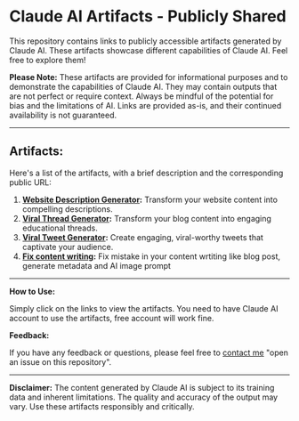 # Claude AI Artifacts - Publicly Shared

This repository contains links to publicly accessible artifacts generated by Claude AI.  These artifacts showcase different capabilities of Claude AI.  Feel free to explore them!

**Please Note:**  These artifacts are provided for informational purposes and to demonstrate the capabilities of Claude AI.  They may contain outputs that are not perfect or require context. Always be mindful of the potential for bias and the limitations of AI.  Links are provided as-is, and their continued availability is not guaranteed.

---

## Artifacts:

Here's a list of the artifacts, with a brief description and the corresponding public URL:

1. **[Website Description Generator](https://claude.ai/public/artifacts/f208d150-50b5-40bf-834d-e4472042417f):** Transform your website content into compelling descriptions.
2. **[Viral Thread Generator](https://claude.ai/public/artifacts/0bc8a6c7-740f-4818-9d8b-f5096bd2b1f1):** Transform your blog content into engaging educational threads.
3. **[Viral Tweet Generator](https://claude.ai/public/artifacts/cd1386cc-ee76-4a6e-b1c8-c03c20e2a671):** Create engaging, viral-worthy tweets that captivate your audience.
4. **[Fix content writing](https://claude.ai/public/artifacts/1fbb7859-7ea2-4b5c-ba1a-8c177f5f94e8):** Fix mistake in your content wrtiting like blog post, generate metadata and AI image prompt



---

**How to Use:**

Simply click on the links to view the artifacts.  You need to have Claude AI account to use the artifacts, free account will work fine.

**Feedback:**

If you have any feedback or questions, please feel free to [contact me](https://araixrand.com/) "open an issue on this repository".

---

**Disclaimer:**  The content generated by Claude AI is subject to its training data and inherent limitations.  The quality and accuracy of the output may vary.  Use these artifacts responsibly and critically.
